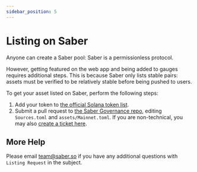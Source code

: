 ```yaml
---
sidebar_position: 5
---
```


# Listing on Saber

Anyone can create a Saber pool: Saber is a permissionless protocol.

However, getting featured on the web app and being added to gauges requires additional steps. This is because Saber only lists stable pairs: assets must be verified to be relatively stable before being pushed to users.

To get your asset listed on Saber, perform the following steps:

1. Add your token to [the official Solana token list](https://github.com/solana-labs/token-list).
2. Submit a pull request to [the Saber Governance repo](https://github.com/saber-hq/governance), editing `Sources.toml` and `assets/Mainnet.toml`. If you are non-technical, you may also [create a ticket here](https://github.com/saber-hq/governance/issues/new?assignees=macalinao%2Cmichaelhly%2Cdyljm1&labels=asset&template=new-asset.md&title=%5BASSET%5D).

## More Help

Please email [team@saber.so](mailto:team@saber.so) if you have any additional questions with `Listing Request` in the subject.

